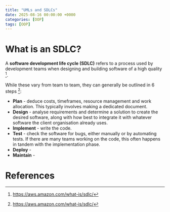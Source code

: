 ```yaml
---
title: "UMLs and SDLCs"
date: 2025-08-16 00:00:00 +0000
categories: [OOP]
tags: [OOP]
---
```


# What is an SDLC?

A **software development life cycle (SDLC)** refers to a process used by development teams when designing and building software of a high quality [^1]. 

While these vary from team to team, they can generally be outlined in 6 steps [^1]: 
- **Plan** - deduce costs, timeframes, resource management and work allocation. This typically involves making a dedicated document. 
- **Design** - analyse requirements and determine a solution to create the desired software, along with how best to integrate it with whatever software the client organisation already uses. 
- **Implement** - write the code. 
- **Test** - check the software for bugs, either manually or by automating tests. If there are many teams working on the code, this often happens in tandem with the implementation phase. 
- **Deploy** - 
- **Maintain** - 


# References
[^1]: https://aws.amazon.com/what-is/sdlc/